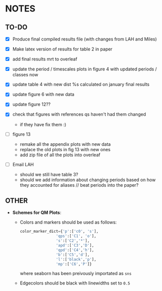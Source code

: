 # NOTES

## TO-DO
- [x] Produce final compiled results file (with changes from LAH and Miles)   
- [x] Make latex version of results for table 2 in paper  
- [x] add final results mrt to overleaf    
- [x] update the period / timescales plots in figure 4 with updated periods / classes now    
- [x] update table 4 with new dist %s calculated on january final results    
- [x] update figure 6 with new data     
- [x] update figure 12??     
- [x] check that figures with references qs haven't had them changed    
    * if they have fix them :)    
- [ ] figure 13   
    * remake all the appendix plots with new data      
    * replace the old plots in fig 13 with new ones    
    * add zip file of all the plots into overleaf     
 
- [ ] Email LAH   
    * should we still have table 3?  
    * should we add information about changing periods based on how they accounted for aliases // beat periods into the  paper?   

## OTHER

* **Schemes for QM Plots**:  
    * Colors and markers should be used as follows:  
        ```python  
        color_marker_dict={'p':['c0', 's'],  
                        'qps':['C1', 'o'], 
                        's':['C2','*'], 
                        'apd':['C3','D'], 
                        'qpd':['C4','h'], 
                        'b':['C5','d'], 
                        'l':['black','p'], 
                        'mp':['C6','P']} 
        ```

        where seaborn has been preivously importated as ```sns``` 

    * Edgecolors should be black with linewidths set to ```0.5```

